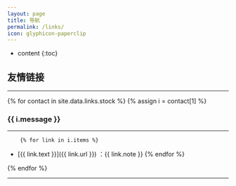 ```yaml
---
layout: page
title: 导航
permalink: /links/
icon: glyphicon-paperclip
---
```


* content
{:toc}

## 友情链接

-----

{% for contact in site.data.links.stock %}
	{% assign i = contact[1] %}
### {{ i.message }}
---
		{% for link in i.items %}
- [{{ link.text }}]({{ link.url }}) ：{{ link.note }}
		{% endfor %}

{% endfor %}

---


